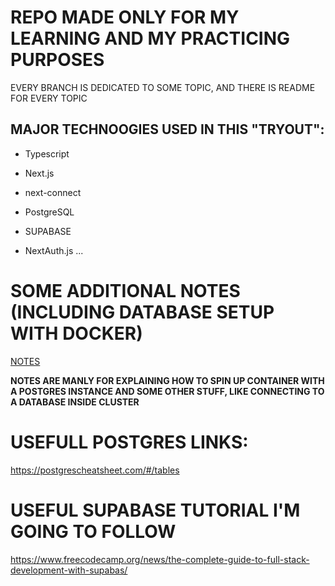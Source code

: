 # REPO MADE ONLY FOR MY LEARNING AND MY PRACTICING PURPOSES

EVERY BRANCH IS DEDICATED TO SOME TOPIC, AND THERE IS README FOR EVERY TOPIC

## MAJOR TECHNOOGIES USED IN THIS "TRYOUT":

- Typescript

- Next.js

- next-connect

- PostgreSQL

- SUPABASE

- NextAuth.js
...

# SOME ADDITIONAL NOTES (INCLUDING DATABASE SETUP WITH DOCKER)

[NOTES](/__NOTES/)

**NOTES ARE MANLY FOR EXPLAINING HOW TO SPIN UP CONTAINER WITH A POSTGRES INSTANCE AND SOME OTHER STUFF, LIKE CONNECTING TO A DATABASE INSIDE CLUSTER**

# USEFULL POSTGRES LINKS:

<https://postgrescheatsheet.com/#/tables>

# USEFUL SUPABASE TUTORIAL I'M GOING TO FOLLOW

<https://www.freecodecamp.org/news/the-complete-guide-to-full-stack-development-with-supabas/>
